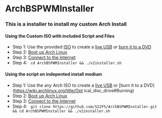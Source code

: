# ArchBSPWMInstaller

### This is a installer to install my custom Arch Install

#### Using the Custom ISO with included Script and Files
- Step 1: Use the provided [ISO](https://github.com/S22F5/ArchBSPWMInstaller/releases/download/v2.31b/archlinux-2022.01.22-x86_64_InstallerIncluded.iso) to create a [live USB](https://wiki.archlinux.org/title/USB_flash_installation_medium) or [burn it to a DVD](https://wiki.archlinux.org/title/Optical_disc_drive#Burning)
- Step 2: [Boot up Arch Linux](https://wiki.archlinux.org/title/Installation_guide#Boot_the_live_environment)
- Step 3: [Connect to the Internet](https://wiki.archlinux.org/title/Installation_guide#Connect_to_the_internet)
- Step 4: ``` cd ArchBSPWMInstaller && ./v2installer.sh```


#### Using the script on indepented install medium
- Step 1: Use the any Arch ISO to create a [live USB](https://wiki.archlinux.org/title/USB_flash_installation_medium) or [burn it to a DVD](https://wiki.archlinux.org/title/Opt
ical_disc_drive#Burning)
- Step 2: [Boot up Arch Linux](https://wiki.archlinux.org/title/Installation_guide#Boot_the_live_environment)
- Step 3: [Connect to the Internet](https://wiki.archlinux.org/title/Installation_guide#Connect_to_the_internet)
- Step 4: ``` git clone https://github.com/S22F5/ArchBSPWMInstaller.git && cd ArchBSPWMInstaller && ./v2installer.sh```
